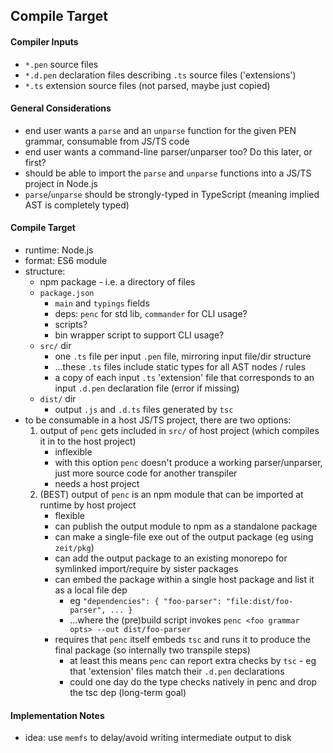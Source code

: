 ## Compile Target

#### Compiler Inputs
- `*.pen` source files
- `*.d.pen` declaration files describing `.ts` source files ('extensions')
- `*.ts` extension source files (not parsed, maybe just copied)

#### General Considerations
- end user wants a `parse` and an `unparse` function for the given PEN grammar, consumable from JS/TS code
- end user wants a command-line parser/unparser too? Do this later, or first?
- should be able to import the `parse` and `unparse` functions into a JS/TS project in Node.js
- `parse`/`unparse` should be strongly-typed in TypeScript (meaning implied AST is completely typed)

#### Compile Target
- runtime: Node.js
- format: ES6 module
- structure:
    - npm package - i.e. a directory of files
    - `package.json`
        - `main` and `typings` fields
        - deps: `penc` for std lib, `commander` for CLI usage?
        - scripts?
        - bin wrapper script to support CLI usage?
    - `src/` dir
        - one `.ts` file per input `.pen` file, mirroring input file/dir structure
        - ...these `.ts` files include static types for all AST nodes / rules
        - a copy of each input `.ts` 'extension' file that corresponds to an input `.d.pen` declaration file (error if missing)
    - `dist/` dir
        - output `.js` and `.d.ts` files generated by `tsc`
- to be consumable in a host JS/TS project, there are two options:
    1. output of `penc` gets included in `src/` of host project (which compiles it in to the host project)
        - inflexible
        - with this option `penc` doesn't produce a working parser/unparser, just more source code for another transpiler
        - needs a host project
    2. (BEST) output of `penc` is an npm module that can be imported at runtime by host project
        - flexible
        - can publish the output module to npm as a standalone package
        - can make a single-file exe out of the output package (eg using `zeit/pkg`)
        - can add the output package to an existing monorepo for symlinked import/require by sister packages
        - can embed the package within a single host package and list it as a local file dep
            - eg `"dependencies": { "foo-parser": "file:dist/foo-parser", ... }`
            - ...where the (pre)build script invokes `penc <foo grammar opts> --out dist/foo-parser`
        - requires that `penc` itself embeds `tsc` and runs it to produce the final package (so internally two transpile steps)
            - at least this means `penc` can report extra checks by `tsc` - eg that 'extension' files match their `.d.pen` declarations
            - could one day do the type checks natively in penc and drop the tsc dep (long-term goal)

#### Implementation Notes
- idea: use `memfs` to delay/avoid writing intermediate output to disk
